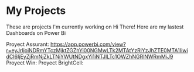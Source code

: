 # My Projects
These are projects I'm currently working on
Hi There! 
Here are my lastest Dashboards on Power Bi 

Proyect Assurant:
https://app.powerbi.com/view?r=eyJrIjoiNDRmYTczMjktZGZhYi00NGMwLTk2MTAtYzRiYzJhZTE0MTA1IiwidCI6IjEyZjRmNjZkLTNiYWUtNDgxYi1iNTJlLTc1OWZhNGRlNWRmMiJ9
Proyect Win:
Proyect BrightCell:
